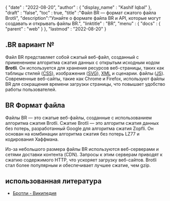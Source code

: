 {
  "date" : "2022-08-20",
  "author" : {
    "display_name" : "Kashif Iqbal"
},
  "draft" : "false",
  "toc" : true,
  "title" :"Файл BR — формат сжатого файла Brotli",
  "description":"Узнайте о формате файла BR и API, которые могут создавать и открывать файлы BR.",
  "linktitle" : "BR",
  "menu" : {
    "docs" : {
      "parent" : "web"
}
},
  "lastmod" : "2022-08-20"
}

## .BR вариант №

Файл BR представляет собой сжатый веб-файл, созданный с применением алгоритма сжатия данных с открытым исходным кодом **Brotli**. Он используется для хранения ресурсов веб-страницы, таких как таблицы стилей ([CSS](/ru/web/css/)), изображения ([SVG](/ru/page-description-language/svg/)), [XML](/ru/web/xml/) и сценарии. файлы ([JS](/ru/web/js/)). Современные веб-сайты, такие как Chrome и Firefox, используют файлы BR для сокращения времени загрузки страницы, что повышает удобство работы пользователей.

## BR Формат файла

Файлы BR — это сжатые веб-файлы, созданные с использованием алгоритма сжатия Brotli. Сжатие Brotli — это алгоритм сжатия данных без потерь, разработанный Google для алгоритма сжатия Zopfli. Он основан на комбинации алгоритма сжатия без потерь LZ77 и кодирования Хаффмана.

Из-за небольшого размера файлы BR используются веб-серверами и сетями доставки контента (CDN). Запросы к этим серверам приводят к сжатию содержимого HTTP, что ускоряет загрузку веб-сайтов. Brotli стал более популярным и обеспечивает лучшее сжатие, чем gzip.

## использованная литература

* [Бротли - Википедия](https://en.wikipedia.org/wiki/Бротли)

